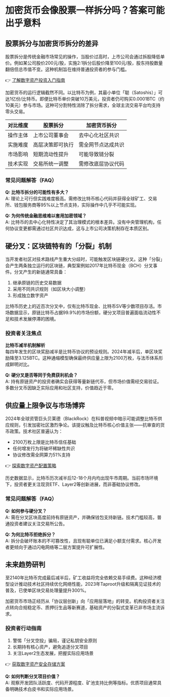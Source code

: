 # 加密货币会像股票一样拆分吗？答案可能出乎意料

## 股票拆分与加密货币拆分的差异

股票拆分是传统金融市场常见的操作，当股价过高时，上市公司会通过拆股降低单价。例如某公司股价200元/股，实施2:1拆分后股价降至100元/股，股东持股数量翻倍但总市值不变。这种机制旨在维持普通投资者的参与门槛。

👉 [了解数字资产投资入门指南](https://bit.ly/okx_welcome)

加密货币的运行逻辑截然不同。以比特币为例，其最小单位「聪（Satoshis）」可达1亿份/比特币。即便比特币单价突破10万美元，投资者仍可购买0.0001BTC（约10美元）参与市场。这种可分割特性消除了拆分需求，全球主流交易平台均支持零头交易。

| 对比维度       | 股票拆分                | 加密货币拆分           |
|----------------|-------------------------|------------------------|
| 操作主体       | 上市公司董事会          | 去中心化社区共识       |
| 实施难度       | 高层决策即可执行        | 需全网节点达成共识     |
| 市场影响       | 短期流动性提升          | 可能导致链分裂         |
| 技术实现       | 交易所统一调整          | 需修改底层协议代码     |

### 常见问题解答（FAQ）

**Q: 比特币拆分的可能性有多大？**  
A: 理论上可行但实践难度极高。需修改比特币核心代码并获得全球矿工、交易所、钱包服务商等95%以上节点支持，实际操作中几乎不可能实现。

**Q: 为何传统金融思维难以套用加密领域？**  
A: 比特币的去中心化特性决定了其治理模式的根本差异。没有中央管理机构，任何协议变更都需通过社区共识达成，这与上市公司决策机制存在本质区别。

## 硬分叉：区块链特有的「分裂」机制

当开发者社区对技术路线产生重大分歧时，可能触发区块链硬分叉。这种「分裂」会产生两条独立运行的区块链，典型案例如2017年比特币现金（BCH）分叉事件。分叉产生的新链通常具备：

1. 继承原链的历史交易数据
2. 采用不同共识规则（如区块大小调整）
3. 形成独立数字资产

比特币历史上的近百次分叉中，仅有比特币现金、比特币SV等少数项目存活。市场数据显示，原链比特币占据99.9%的市场份额，硬分叉项目普遍面临流动性不足和技术发展停滞的困境。

### 投资者关注焦点

**比特币减半机制解析**  
每四年发生的区块奖励减半是比特币协议的预设规则。2024年减半后，单区块奖励降至3.125BTC。这种通缩模型确保最终供应量上限为2100万枚，与法币体系形成鲜明对比。

**Q: 硬分叉是否等同于免费获利机会？**  
A: 持有原链资产的投资者确实会获得等量新链代币，但市场价值需经交易验证。多数分叉币因缺乏实际应用和社区支持，价值趋近于零。

## 供应量上限争议与市场博弈

2024年全球资管巨头贝莱德（BlackRock）在科普视频中暗示可能调整比特币供应规则，引发加密社区激烈争论。该提议触及比特币核心价值主张——抗审查的货币政策。技术社区普遍认为：

- 2100万枚上限是比特币信任基础
- 任何增发行为将破坏稀缺性共识
- 协议修改需全网算力51%支持

👉 [探索数字资产配置策略](https://bit.ly/okx_welcome)

历史数据显示，比特币历次减半后12-18个月内均出现牛市周期。当前市场环境下，投资者更关注现货ETF、Layer2等创新进展，而非基础协议修改。

### 常见问题解答（FAQ）

**Q: 如何参与硬分叉？**  
A: 需在分叉区块高度前持有原链资产，并确保钱包支持新链。技术门槛较高，普通投资者建议关注交易所公告。

**Q: 为何比特币拒绝拆分？**  
A: 拆分会破坏账本的不可篡改性，且现有聪单位已满足小额支付需求。核心开发者更倾向于通过闪电网络等二层方案提升可扩展性。

## 未来趋势研判

至2140年比特币完成最后减半后，矿工收益将完全依赖交易手续费。这种经济模型设计推动技术社区持续优化网络性能，2023年Taproot升级和隔离见证技术的普及，已使单区块交易处理量提升300%。

加密货币市场正经历从「协议层创新」向「应用层落地」的转变。机构投资者关注点转向合规稳定币、质押衍生品等新赛道，基础资产的分裂式变革已非市场主流诉求。

### 投资者行动指南

1. 警惕「分叉空投」骗局，谨记私钥安全原则
2. 长期持有核心资产，避免追逐分叉项目
3. 关注Layer2生态发展，把握实际应用场景

👉 [获取数字资产安全存储方案](https://bit.ly/okx_welcome)

**Q: 如何判断分叉项目价值？**  
A: 观察开发团队活跃度、代码开源程度、矿池支持比例等指标。优质项目通常具备明确技术白皮书和实际应用场景。